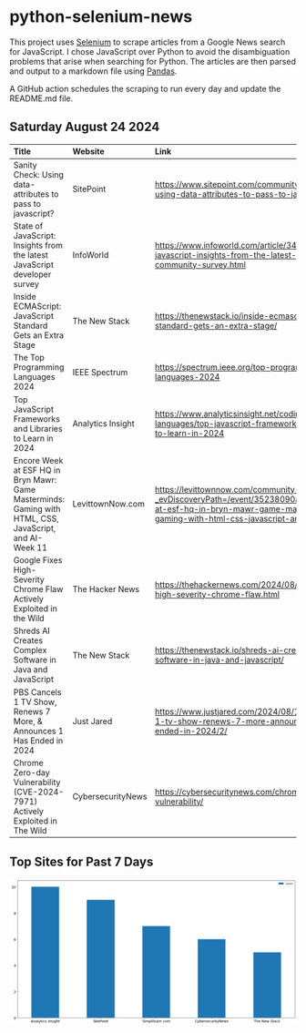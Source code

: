 # python-selenium-news

This project uses [Selenium](https://www.seleniumhq.org/) to scrape articles from a Google News search for JavaScript.
I chose JavaScript over Python to avoid the disambiguation problems that arise when searching for Python.
The articles are then parsed and output to a markdown file using [Pandas](https://pandas.pydata.org/).

A GitHub action schedules the scraping to run every day and update the README.md file.

## Saturday August 24 2024


| Title                                                                                                    | Website           | Link                                                                                                                                                                              |
|:---------------------------------------------------------------------------------------------------------|:------------------|:----------------------------------------------------------------------------------------------------------------------------------------------------------------------------------|
| Sanity Check: Using data- attributes to pass to javascript?                                              | SitePoint         | https://www.sitepoint.com/community/t/sanity-check-using-data-attributes-to-pass-to-javascript/454773                                                                             |
| State of JavaScript: Insights from the latest JavaScript developer survey                                | InfoWorld         | https://www.infoworld.com/article/3486850/state-of-javascript-insights-from-the-latest-javascript-community-survey.html                                                           |
| Inside ECMAScript: JavaScript Standard Gets an Extra Stage                                               | The New Stack     | https://thenewstack.io/inside-ecmascript-javascript-standard-gets-an-extra-stage/                                                                                                 |
| The Top Programming Languages 2024                                                                       | IEEE Spectrum     | https://spectrum.ieee.org/top-programming-languages-2024                                                                                                                          |
| Top JavaScript Frameworks and Libraries to Learn in 2024                                                 | Analytics Insight | https://www.analyticsinsight.net/coding/programming-languages/top-javascript-frameworks-and-libraries-to-learn-in-2024                                                            |
| Encore Week at ESF HQ in Bryn Mawr: Game Masterminds: Gaming with HTML, CSS, JavaScript, and AI- Week 11 | LevittownNow.com  | https://levittownnow.com/community-calendar/?_evDiscoveryPath=/event/35238090a-encore-week-at-esf-hq-in-bryn-mawr-game-masterminds-gaming-with-html-css-javascript-and-ai-week-11 |
| Google Fixes High-Severity Chrome Flaw Actively Exploited in the Wild                                    | The Hacker News   | https://thehackernews.com/2024/08/google-fixes-high-severity-chrome-flaw.html                                                                                                     |
| Shreds AI Creates Complex Software in Java and JavaScript                                                | The New Stack     | https://thenewstack.io/shreds-ai-creates-complex-software-in-java-and-javascript/                                                                                                 |
| PBS Cancels 1 TV Show, Renews 7 More, & Announces 1 Has Ended in 2024                                    | Just Jared        | https://www.justjared.com/2024/08/18/pbs-cancels-1-tv-show-renews-7-more-announces-1-has-ended-in-2024/2/                                                                         |
| Chrome Zero-day Vulnerability (CVE-2024-7971) Actively Exploited in The Wild                             | CybersecurityNews | https://cybersecuritynews.com/chrome-zero-day-vulnerability/                                                                                                                      |
## Top Sites for Past 7 Days

![Graph of Top Sites](https://raw.githubusercontent.com/dan-mba/python-selenium-news/main/last-week.png)
